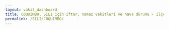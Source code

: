 ```yaml
---
layout: vakit_dashboard
title: COQUIMBO, SILI için iftar, namaz vakitleri ve hava durumu - ilçe/eyalet seç
permalink: /SILI/COQUIMBO/
---
```


<script type="text/javascript">
  var GLOBAL_COUNTRY = 'SILI';
  var GLOBAL_CITY = 'COQUIMBO';
  var GLOBAL_STATE = '';
  var lat = 72;
  var lon = 21;
</script>
